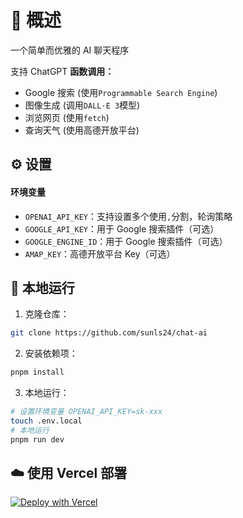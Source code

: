# 💬 概述

一个简单而优雅的 AI 聊天程序

支持 ChatGPT **函数调用：**
- Google 搜索 (使用`Programmable Search Engine`)
- 图像生成 (调用`DALL·E 3`模型)
- 浏览网页 (使用`fetch`)
- 查询天气 (使用高德开放平台)

## ⚙️ 设置

#### 环境变量

- `OPENAI_API_KEY`：支持设置多个使用`,`分割，轮询策略
- `GOOGLE_API_KEY`：用于 Google 搜索插件（可选）
- `GOOGLE_ENGINE_ID`：用于 Google 搜索插件（可选）
- `AMAP_KEY`：高德开放平台 Key（可选）

## 🚀 本地运行

1. 克隆仓库：

```sh
git clone https://github.com/sunls24/chat-ai
```

2. 安装依赖项：

```bash
pnpm install
```

3. 本地运行：

```bash
# 设置环境变量 OPENAI_API_KEY=sk-xxx
touch .env.local
# 本地运行
pnpm run dev
```

## ☁️ 使用 Vercel 部署

[![Deploy with Vercel](https://vercel.com/button)](https://vercel.com/new/clone?repository-url=https%3A%2F%2Fgithub.com%2Fsunls24%2Fchat-ai&env=OPENAI_API_KEY,GOOGLE_API_KEY,GOOGLE_ENGINE_ID,AMAP_KEY)
